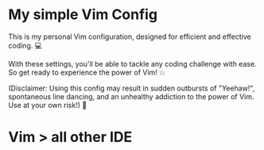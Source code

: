 # My simple Vim Config
This is my personal Vim configuration, designed for efficient and effective coding. 💻

With these settings, you'll be able to tackle any coding challenge with ease. So get ready to experience the power of Vim! 💥

(Disclaimer: Using this config may result in sudden outbursts of "Yeehaw!", spontaneous line dancing, and an unhealthy addiction to the power of Vim. Use at your own risk!) 🤠

# Vim > all other IDE
